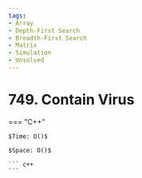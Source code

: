 ```yaml
---
tags:
- Array
- Depth-First Search
- Breadth-First Search
- Matrix
- Simulation
- Unsolved
---
```



# 749. Contain Virus

=== "C++"

    $Time: O()$

    $Space: O()$

    ``` c++
    ```